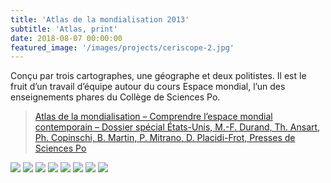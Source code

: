 ```yaml
---
title: 'Atlas de la mondialisation 2013'
subtitle: 'Atlas, print'
date: 2018-08-07 00:00:00
featured_image: '/images/projects/ceriscope-2.jpg'
---
```


Conçu par trois cartographes, une géographe et deux politistes. Il est le fruit d’un travail d’équipe autour du cours Espace mondial, l’un des enseignements phares du Collège de Sciences Po.

> [Atlas de la mondialisation – Comprendre l’espace mondial contemporain – Dossier spécial États-Unis, M.-F. Durand, Th. Ansart, Ph. Copinschi, B. Martin, P. Mitrano, D. Placidi-Frot, Presses de Sciences Po](http://www.pressesdesciencespo.fr/fr/livre/?GCOI=27246100711450)



<div class="gallery" data-columns="3">
	<img src="/images/projects/atlas-1.jpg">
	<img src="/images/projects/atlas-2.jpg">
	<img src="/images/projects/atlas-3.jpg">
	<img src="/images/projects/atlas-4.jpg">
	<img src="/images/projects/atlas-5.jpg">
	<img src="/images/projects/atlas-6.jpg">
	<img src="/images/projects/atlas-7.jpg">
	<img src="/images/projects/atlas-8.jpg">
</div>
